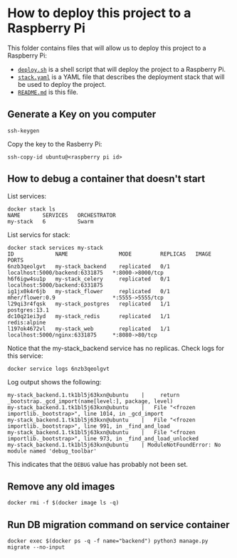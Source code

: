 # How to deploy this project to a Raspberry Pi

This folder contains files that will allow us to deploy this project to a Raspberry Pi:

- [`deploy.sh`](deploy.sh) is a shell script that will deploy the project to a Raspberry Pi.
- [`stack.yaml`](stack.yaml) is a YAML file that describes the deployment stack that will be used to deploy the project.
- [`README.md`](README.md) is this file.

## Generate a Key on you computer

```
ssh-keygen
```

Copy the key to the Rasberry Pi:

```
ssh-copy-id ubuntu@<raspberry pi id>
```

## How to debug a container that doesn't start

List services:

```
docker stack ls
NAME       SERVICES   ORCHESTRATOR
my-stack   6          Swarm
```

List servics for stack:

```
docker stack services my-stack
ID             NAME                MODE         REPLICAS   IMAGE                            PORTS
6nzb3qeolgvt   my-stack_backend    replicated   0/1        localhost:5000/backend:6331875   *:8000->8000/tcp
h6f6igw4su1p   my-stack_celery     replicated   0/1        localhost:5000/backend:6331875
ig1jx0k4r6jb   my-stack_flower     replicated   0/1        mher/flower:0.9                  *:5555->5555/tcp
l29qi3r4fqsk   my-stack_postgres   replicated   1/1        postgres:13.1
dc10q21ei3yd   my-stack_redis      replicated   1/1        redis:alpine
l197ok4672vl   my-stack_web        replicated   1/1        localhost:5000/nginx:6331875     *:8080->80/tcp
```

Notice that the my-stack_backend service has no replicas. Check logs for this service:

```
docker service logs 6nzb3qeolgvt
```

Log output shows the following:

```
my-stack_backend.1.tk1bl5j63kxn@ubuntu    |     return _bootstrap._gcd_import(name[level:], package, level)
my-stack_backend.1.tk1bl5j63kxn@ubuntu    |   File "<frozen importlib._bootstrap>", line 1014, in _gcd_import
my-stack_backend.1.tk1bl5j63kxn@ubuntu    |   File "<frozen importlib._bootstrap>", line 991, in _find_and_load
my-stack_backend.1.tk1bl5j63kxn@ubuntu    |   File "<frozen importlib._bootstrap>", line 973, in _find_and_load_unlocked
my-stack_backend.1.tk1bl5j63kxn@ubuntu    | ModuleNotFoundError: No module named 'debug_toolbar'
```

This indicates that the `DEBUG` value has probably not been set.

## Remove any old images

```
docker rmi -f $(docker image ls -q)
```

## Run DB migration command on service container

```
docker exec $(docker ps -q -f name="backend") python3 manage.py migrate --no-input
```
